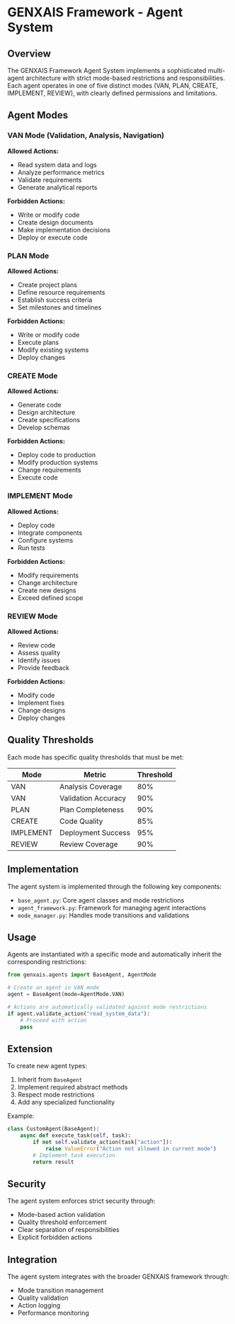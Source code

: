 # GENXAIS Framework - Agent System

## Overview

The GENXAIS Framework Agent System implements a sophisticated multi-agent architecture with strict mode-based restrictions and responsibilities. Each agent operates in one of five distinct modes (VAN, PLAN, CREATE, IMPLEMENT, REVIEW), with clearly defined permissions and limitations.

## Agent Modes

### VAN Mode (Validation, Analysis, Navigation)

**Allowed Actions:**
- Read system data and logs
- Analyze performance metrics
- Validate requirements
- Generate analytical reports

**Forbidden Actions:**
- Write or modify code
- Create design documents
- Make implementation decisions
- Deploy or execute code

### PLAN Mode

**Allowed Actions:**
- Create project plans
- Define resource requirements
- Establish success criteria
- Set milestones and timelines

**Forbidden Actions:**
- Write or modify code
- Execute plans
- Modify existing systems
- Deploy changes

### CREATE Mode

**Allowed Actions:**
- Generate code
- Design architecture
- Create specifications
- Develop schemas

**Forbidden Actions:**
- Deploy code to production
- Modify production systems
- Change requirements
- Execute code

### IMPLEMENT Mode

**Allowed Actions:**
- Deploy code
- Integrate components
- Configure systems
- Run tests

**Forbidden Actions:**
- Modify requirements
- Change architecture
- Create new designs
- Exceed defined scope

### REVIEW Mode

**Allowed Actions:**
- Review code
- Assess quality
- Identify issues
- Provide feedback

**Forbidden Actions:**
- Modify code
- Implement fixes
- Change designs
- Deploy changes

## Quality Thresholds

Each mode has specific quality thresholds that must be met:

| Mode      | Metric              | Threshold |
|-----------|---------------------|-----------|
| VAN       | Analysis Coverage   | 80%       |
| VAN       | Validation Accuracy | 90%       |
| PLAN      | Plan Completeness   | 90%       |
| CREATE    | Code Quality        | 85%       |
| IMPLEMENT | Deployment Success  | 95%       |
| REVIEW    | Review Coverage     | 90%       |

## Implementation

The agent system is implemented through the following key components:

- `base_agent.py`: Core agent classes and mode restrictions
- `agent_framework.py`: Framework for managing agent interactions
- `mode_manager.py`: Handles mode transitions and validations

## Usage

Agents are instantiated with a specific mode and automatically inherit the corresponding restrictions:

```python
from genxais.agents import BaseAgent, AgentMode

# Create an agent in VAN mode
agent = BaseAgent(mode=AgentMode.VAN)

# Actions are automatically validated against mode restrictions
if agent.validate_action("read_system_data"):
    # Proceed with action
    pass
```

## Extension

To create new agent types:

1. Inherit from `BaseAgent`
2. Implement required abstract methods
3. Respect mode restrictions
4. Add any specialized functionality

Example:

```python
class CustomAgent(BaseAgent):
    async def execute_task(self, task):
        if not self.validate_action(task["action"]):
            raise ValueError("Action not allowed in current mode")
        # Implement task execution
        return result
```

## Security

The agent system enforces strict security through:

- Mode-based action validation
- Quality threshold enforcement
- Clear separation of responsibilities
- Explicit forbidden actions

## Integration

The agent system integrates with the broader GENXAIS framework through:

- Mode transition management
- Quality validation
- Action logging
- Performance monitoring 